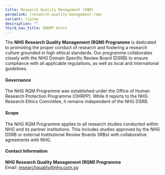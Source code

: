```yaml
---
title: Research Quality Management (RQM)
permalink: /research-quality-management-rqm/
variant: tiptap
description: ""
third_nav_title: OHRPP Units
---
```

<p>The <strong>NHG Research Quality Management (RQM) Programme</strong> is
dedicated to promoting the proper conduct of research and fostering a research
culture grounded in high ethical standards. Our programme collaborates
closely with the NHG Domain Specific Review Board (DSRB) to ensure compliance
with all applicable regulations, as well as local and international guidelines.</p>
<p></p>
<h4><strong>Governance</strong></h4>
<p>The NHG RQM Programme was established under the Office of Human Research
Protection Programme (OHRPP). While it reports to the NHG Research Ethics
Committee, it remains independent of the NHG DSRB.</p>
<p></p>
<h4><strong>Scope</strong></h4>
<p>The NHG RQM Programme applies to all research studies conducted within
NHG and its partner institutions. This includes studies approved by the
NHG DSRB or external Institutional Review Boards (IRBs) with collaborative
agreements with NHG.</p>
<p></p>
<h4><strong>Contact Information</strong></h4>
<p><strong>NHG Research Quality Management (RQM) Programme</strong>
<br>Email: <a href="mailto:researchquality@nhg.com.sg" rel="noopener noreferrer nofollow" target="_blank"><u>researchquality@nhg.com.sg</u></a>
</p>
<p></p>